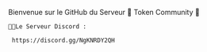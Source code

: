 Bienvenue sur le GitHub du Serveur 
     🔱 Token Community 🔱

    🥷🏻Le Serveur Discord : 

     https://discord.gg/NgKNRDY2QH
